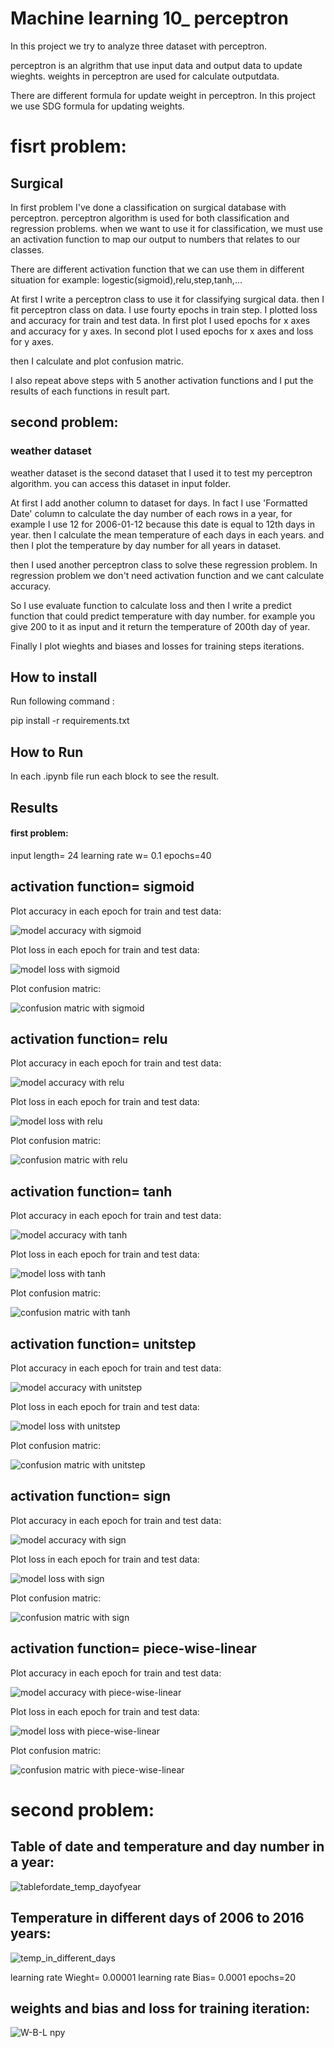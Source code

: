 
# Machine learning 10_ perceptron

In this project we try to analyze three dataset with perceptron.

perceptron is an algrithm that use input data and output data to update wieghts.
weights in perceptron are used for calculate outputdata.

There are different formula for update weight in perceptron. In this project we use SDG formula
for updating weights.



# fisrt problem:

## Surgical 

In first problem I've done a classification on surgical database with perceptron.
perceptron algorithm is used for both classification and regression problems.
when we want to use it for classification, we must use an activation function to map our output to numbers that relates to our classes.

There are different activation function that we can use them in different situation for example: logestic(sigmoid),relu,step,tanh,...

At first I write a perceptron class to use it for classifying surgical data. then I fit perceptron class on data.
I use fourty epochs in train step. I plotted loss and accuracy for train and test data.
In first plot I used epochs for x axes and accuracy for y axes.
In second plot I used epochs for x axes and loss for y axes.


then I calculate and plot confusion matric.


I also repeat above steps with 5 another activation functions and I put the results of each functions in result part. 

## second problem:

### weather dataset

weather dataset is the second dataset that I used it to test my perceptron algorithm.
you can access this dataset in input folder.

At first I add another column to dataset for days. In fact I use 'Formatted Date' column to calculate the day number of each rows in a year, for example I use 12
for 2006-01-12 because this date is equal to 12th days in year.
then I calculate the mean temperature of each days in each years. and then I plot the temperature by day number for all years in dataset.

then I used another perceptron class to solve these regression problem. In regression problem we don't need activation function and we cant calculate accuracy.

So I use evaluate function to calculate loss and then I write a predict function that could predict temperature with day number.
for example you give 200 to it as input and it return the temperature of 200th day of year.

Finally I plot wieghts and biases and losses for training steps iterations.


## How to install
Run following command :

pip install -r requirements.txt


## How to Run

In each .ipynb file run each block to see the result. 

## Results

#### first problem:



input length= 24      learning rate w= 0.1        epochs=40

## activation function= sigmoid

Plot accuracy in each epoch for train and test data:

![model accuracy with sigmoid](https://github.com/javad7189/python-assignment/assets/86910174/88a3a84d-f612-44ec-82f1-9e347f3d813f)



Plot loss in each epoch for train and test data:

![model loss with sigmoid](https://github.com/javad7189/python-assignment/assets/86910174/17f7d812-5841-401a-ad86-90d7e8c3e62d)



Plot confusion matric:

![confusion matric with sigmoid](https://github.com/javad7189/python-assignment/assets/86910174/6a53a88d-9d2c-4a2c-8dd4-1fdb02252f6a)



## activation function= relu

Plot accuracy in each epoch for train and test data:

![model accuracy with relu](https://github.com/javad7189/python-assignment/assets/86910174/384a2ef5-1c31-40f8-b9ab-7df3ec1ee42f)



Plot loss in each epoch for train and test data:

![model loss with relu](https://github.com/javad7189/python-assignment/assets/86910174/45742ba3-5e8f-427c-8c2b-1afed192fbfe)



Plot confusion matric:

![confusion matric with relu](https://github.com/javad7189/python-assignment/assets/86910174/916dc6d6-639d-4749-92b4-544f76de2e47)



## activation function= tanh

Plot accuracy in each epoch for train and test data:

![model accuracy with tanh](https://github.com/javad7189/python-assignment/assets/86910174/d59362b7-10e9-4f33-8f3a-a507e3941fdd)



Plot loss in each epoch for train and test data:

![model loss with tanh](https://github.com/javad7189/python-assignment/assets/86910174/e0764c90-0b54-4252-a3c1-56df2a312ad8)



Plot confusion matric:

![confusion matric with tanh](https://github.com/javad7189/python-assignment/assets/86910174/2eef3e51-7cdd-4567-83cb-cacd70b33b36)



## activation function= unitstep

Plot accuracy in each epoch for train and test data:

![model accuracy with unitstep](https://github.com/javad7189/python-assignment/assets/86910174/6ab71988-958c-4ffb-9b24-3d4fe00a30ee)



Plot loss in each epoch for train and test data:

![model loss with unitstep](https://github.com/javad7189/python-assignment/assets/86910174/a36f5145-b808-4165-bf3c-e7f2917bd4ec)



Plot confusion matric:

![confusion matric with unitstep](https://github.com/javad7189/python-assignment/assets/86910174/941a0188-23c1-4727-aa46-e5a216b5d867)



## activation function= sign

Plot accuracy in each epoch for train and test data:

![model accuracy with sign](https://github.com/javad7189/python-assignment/assets/86910174/a784439d-555d-4390-b0d7-f74825f31d14)



Plot loss in each epoch for train and test data:

![model loss with sign](https://github.com/javad7189/python-assignment/assets/86910174/ce4c0303-a06e-4539-a389-64cb3eafbd27)



Plot confusion matric:

![confusion matric with sign](https://github.com/javad7189/python-assignment/assets/86910174/30acd89c-93ca-46fa-8286-8c09c72bed8f)



## activation function= piece-wise-linear

Plot accuracy in each epoch for train and test data:

![model accuracy with piece-wise-linear](https://github.com/javad7189/python-assignment/assets/86910174/b906baef-f41c-4b10-b5ae-49a3a5fec7e3)



Plot loss in each epoch for train and test data:

![model loss with piece-wise-linear](https://github.com/javad7189/python-assignment/assets/86910174/1fa458c2-67a3-4fc4-b882-bd0ad50616fe)



Plot confusion matric:

![confusion matric with piece-wise-linear](https://github.com/javad7189/python-assignment/assets/86910174/bc774454-328c-4640-ad34-69c9987f52bb)



# second problem:

## Table of date and temperature and day number in a year:

![tablefordate_temp_dayofyear](https://github.com/javad7189/python-assignment/assets/86910174/f89d50ed-8e38-4ff5-b177-e45af1d389c5)



## Temperature in different days of 2006 to 2016 years:

![temp_in_different_days](https://github.com/javad7189/python-assignment/assets/86910174/d8d3fc43-2ddd-4f7d-b74e-047845f9942a)


learning rate Wieght= 0.00001      learning rate Bias= 0.0001        epochs=20

## weights and bias and loss for training iteration:

![W-B-L npy](https://github.com/javad7189/python-assignment/assets/86910174/edf5881a-8ff1-4aa3-bb09-5e460ffaf1c8)





